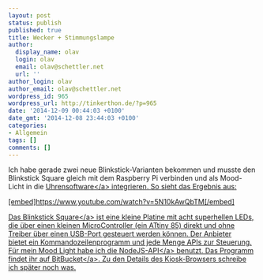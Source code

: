 ```yaml
---
layout: post
status: publish
published: true
title: Wecker + Stimmungslampe
author:
  display_name: olav
  login: olav
  email: olav@schettler.net
  url: ''
author_login: olav
author_email: olav@schettler.net
wordpress_id: 965
wordpress_url: http://tinkerthon.de/?p=965
date: '2014-12-09 00:44:03 +0100'
date_gmt: '2014-12-08 23:44:03 +0100'
categories:
- Allgemein
tags: []
comments: []
---
```

<p>Ich habe gerade&nbsp;zwei&nbsp;neue&nbsp;Blinkstick-Varianten&nbsp;bekommen&nbsp;und&nbsp;musste den Blinkstick Square gleich mit dem Raspberry Pi verbinden und als Mood-Licht in die <a href="http:&#47;&#47;tinkerthon.de&#47;2014&#47;11&#47;ein-internet-wecker-mit-raspberry-pi&#47;">Uhrensoftware<&#47;a> integrieren. So sieht das Ergebnis aus:</p>
<p>[embed]https:&#47;&#47;www.youtube.com&#47;watch?v=5N10kAwQbTM[&#47;embed]</p>
<p>Das <a href="https:&#47;&#47;www.blinkstick.com&#47;products&#47;blinkstick-square">Blinkstick Square<&#47;a> ist eine kleine Platine mit acht superhellen LEDs, die &uuml;ber einen kleinen MicroController (ein ATtiny 85) direkt und ohne Treiber &uuml;ber einen USB-Port gesteuert werden k&ouml;nnen. Der Anbieter bietet&nbsp;ein Kommandozeilenprogramm und jede Menge APIs zur Steuerung. F&uuml;r mein Mood Light habe ich die <a href="https:&#47;&#47;github.com&#47;arvydas&#47;blinkstick-node">NodeJS-API<&#47;a> benutzt. Das Programm findet ihr auf <a href="https:&#47;&#47;bitbucket.org&#47;olav&#47;lenas-uhr">BitBucket<&#47;a>. Zu den Details des Kiosk-Browsers schreibe ich sp&auml;ter noch was.</p>
